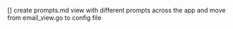 [] create prompts.md view with different prompts across the app and move from email_view.go to config file